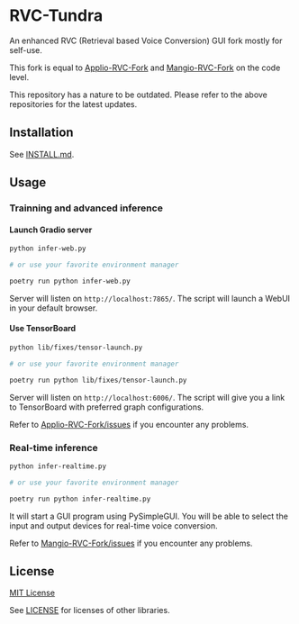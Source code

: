 # RVC-Tundra

An enhanced RVC (Retrieval based Voice Conversion) GUI fork mostly for self-use.

This fork is equal to [Applio-RVC-Fork](https://github.com/IAHispano/Applio-RVC-Fork) and [Mangio-RVC-Fork](https://github.com/Mangio621/Mangio-RVC-Fork) on the code level.

This repository has a nature to be outdated. Please refer to the above repositories for the latest updates.

## Installation

See [INSTALL.md](INSTALL.md).

## Usage

### Trainning and advanced inference

#### Launch Gradio server

```bash
python infer-web.py

# or use your favorite environment manager

poetry run python infer-web.py
```

Server will listen on `http://localhost:7865/`. The script will launch a WebUI in your default browser.

#### Use TensorBoard

```bash
python lib/fixes/tensor-launch.py

# or use your favorite environment manager

poetry run python lib/fixes/tensor-launch.py
```

Server will listen on `http://localhost:6006/`. The script will give you a link to TensorBoard with preferred graph configurations.

Refer to [Applio-RVC-Fork/issues](https://github.com/IAHispano/Applio-RVC-Fork/issues) if you encounter any problems.

### Real-time inference

```bash
python infer-realtime.py

# or use your favorite environment manager

poetry run python infer-realtime.py
```

It will start a GUI program using PySimpleGUI. You will be able to select the input and output devices for real-time voice conversion.

Refer to [Mangio-RVC-Fork/issues](https://github.com/Mangio621/Mangio-RVC-Fork/issues) if you encounter any problems.

## License

[MIT License](https://opensource.org/license/mit/)

See [LICENSE](LICENSE) for licenses of other libraries.
